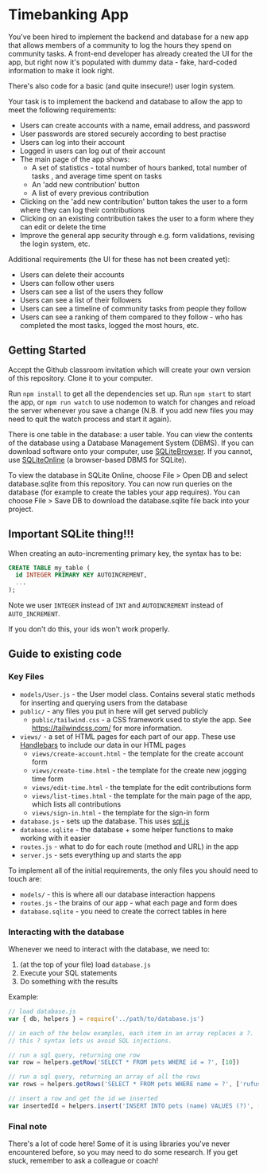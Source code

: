 # Timebanking App

You've been hired to implement the backend and database for a new app that allows members of a community to log the hours they spend on community tasks. A front-end developer has already created the UI for the app, but right now it's populated with dummy data - fake, hard-coded information to make it look right.

There's also code for a basic (and quite insecure!) user login system.

Your task is to implement the backend and database to allow the app to meet the following requirements:

- Users can create accounts with a name, email address, and password
- User passwords are stored securely according to best practise
- Users can log into their account
- Logged in users can log out of their account
- The main page of the app shows:
  - A set of statistics - total number of hours banked, total number of tasks , and average time spent on tasks
  - An 'add new contribution' button
  - A list of every previous contribution
- Clicking on the 'add new contribution' button takes the user to a form where they can log their contributions
- Clicking on an existing contribution takes the user to a form where they can edit or delete the time
- Improve the general app security through e.g. form validations, revising the login system, etc.

Additional requirements (the UI for these has not been created yet):

- Users can delete their accounts
- Users can follow other users
- Users can see a list of the users they follow
- Users can see a list of their followers
- Users can see a timeline of community tasks from people they follow
- Users can see a ranking of them compared to they follow - who has completed the most tasks, logged the most hours, etc.

## Getting Started

Accept the Github classroom invitation which will create your own version of this repository. Clone it to your computer.

Run `npm install` to get all the dependencies set up. Run `npm start` to start the app, or `npm run watch` to use nodemon to watch for changes and reload the server whenever you save a change (N.B. if you add new files you may need to quit the watch process and start it again).

There is one table in the database: a user table. You can view the contents of the database using a Database Management System (DBMS). If you can download software onto your computer, use [SQLiteBrowser](https://sqlitebrowser.org/). If you cannot, use [SQLiteOnline](https://sqliteonline.com/) (a browser-based DBMS for SQLite).

To view the database in SQLite Online, choose File > Open DB and select database.sqlite from this repository. You can now run queries on the database (for example to create the tables your app requires). You can choose File > Save DB to download the database.sqlite file back into your project. 

## Important SQLite thing!!!

When creating an auto-incrementing primary key, the syntax has to be:

```sql
CREATE TABLE my_table (
  id INTEGER PRIMARY KEY AUTOINCREMENT,
  ...
);
```

Note we user `INTEGER` instead of `INT` and `AUTOINCREMENT` instead of
`AUTO_INCREMENT`.

If you don't do this, your ids won't work properly.

## Guide to existing code

### Key Files

- `models/User.js` - the User model class. Contains several static methods for inserting and querying users from the database
- `public/` - any files you put in here will get served publicly
  - `public/tailwind.css` - a CSS framework used to style the app. See
    https://tailwindcss.com/ for more information.
- `views/` - a set of HTML pages for each part of our app. These use
  [Handlebars](https://handlebarsjs.com/) to include our data in our HTML pages
  - `views/create-account.html` - the template for the create account form
  - `views/create-time.html` - the template for the create new jogging time form
  - `views/edit-time.html` - the template for the edit contributions form
  - `views/list-times.html` - the template for the main page of the app, which lists all contributions
  - `views/sign-in.html` - the template for the sign-in form
- `database.js` - sets up the database. This uses
  [sql.js](https://github.com/kripken/sql.js)
- `database.sqlite` - the database + some helper functions to make working with it easier
- `routes.js` - what to do for each route (method and URL) in the app
- `server.js` - sets everything up and starts the app

To implement all of the initial requirements, the only files you should need to touch are:

- `models/` - this is where all our database interaction happens
- `routes.js` - the brains of our app - what each page and form does
- `database.sqlite` - you need to create the correct tables in here

### Interacting with the database

Whenever we need to interact with the database, we need to:

1. (at the top of your file) load `database.js`
2. Execute your SQL statements
3. Do something with the results

Example:

```js
// load database.js
var { db, helpers } = require('../path/to/database.js')

// in each of the below examples, each item in an array replaces a ?.
// this ? syntax lets us avoid SQL injections.

// run a sql query, returning one row
var row = helpers.getRow('SELECT * FROM pets WHERE id = ?', [10])

// run a sql query, returning an array of all the rows
var rows = helpers.getRows('SELECT * FROM pets WHERE name = ?', ['rufus'])

// insert a row and get the id we inserted
var insertedId = helpers.insert('INSERT INTO pets (name) VALUES (?)', ['rufus'])
```

### Final note

There's a lot of code here! Some of it is using libraries you've never
encountered before, so you may need to do some research. If you get stuck,
remember to ask a colleague or coach!

